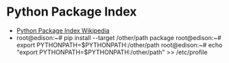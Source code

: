 Python Package Index
==

> 

- [Python Package Index Wikipedia](https://en.wikipedia.org/wiki/Python_Package_Index)
- 
    root@edison:~# pip install --target /other/path package
    root@edison:~# export PYTHONPATH=$PYTHONPATH:/other/path
    root@edison:~# echo "export PYTHONPATH=$PYTHONPATH:/other/path" >> /etc/profile

